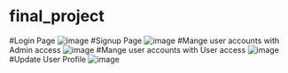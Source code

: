 # final_project
#Login Page
![image](https://user-images.githubusercontent.com/86547861/229018393-5b34f2ca-5653-4ed9-9a8b-b966ede49c89.png)
#Signup Page
![image](https://user-images.githubusercontent.com/86547861/229018448-9cdf2412-9cdb-4cfb-8ef2-84b79cb74a9e.png)
#Mange user accounts with Admin access
![image](https://user-images.githubusercontent.com/86547861/229018519-40f0cebe-c05d-4399-9924-28bcef1b6df1.png)
#Mange user accounts with User access
![image](https://user-images.githubusercontent.com/86547861/229018835-52a35d47-5ce2-4d0e-b236-79b913da75a8.png)
#Update User Profile
![image](https://user-images.githubusercontent.com/86547861/229018984-ea68def1-5176-473e-9661-778ff308b33d.png)
